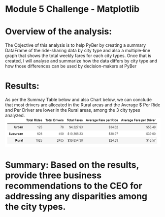 # Module 5 Challenge - Matplotlib
# Overview of the analysis: 
The Objective of this analysis is to help PyBer by creating a summary DataFrame of the ride-sharing data by city type and also a multiple-line graph that shows the total weekly fares for each city types. Once that is created, I will analyse and summarize how the data differs by city type and how those differences can be used by decision-makers at PyBer
# Results: 
As per the Summay Table below and also Chart below, we can conclude that most drivers are allocated in the Rural areas and the Average $ Per Ride and Per Driver are lower in the Rural areas, among the 3 city types analyzed.
![alt text](https://github.com/taiberkeley/Module_5_Challenge_Matplotlib/blob/main/PyBer_Summary_per_City_Type.png)

# Summary: Based on the results, provide three business recommendations to the CEO for addressing any disparities among the city types.
